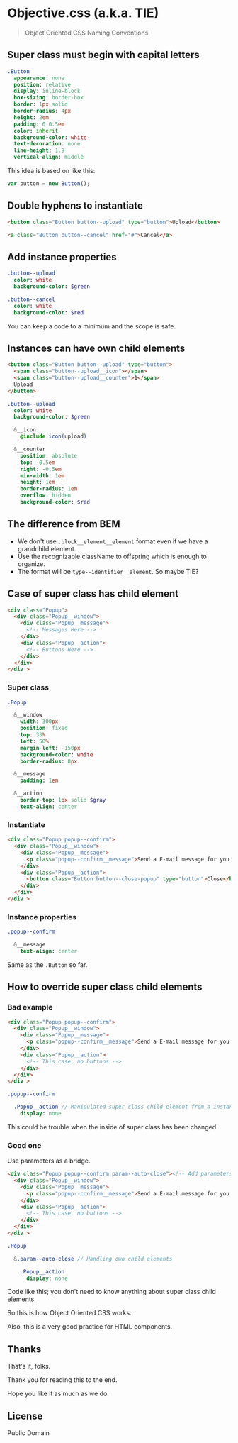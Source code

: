 # Objective.css (a.k.a. TIE)

> Object Oriented CSS Naming Conventions

## Super class must begin with capital letters

```sass
.Button
  appearance: none
  position: relative
  display: inline-block
  box-sizing: border-box
  border: 1px solid
  border-radius: 4px
  height: 2em
  padding: 0 0.5em
  color: inherit
  background-color: white
  text-decoration: none
  line-height: 1.9
  vertical-align: middle
```

This idea is based on like this:

```js
var button = new Button();
```

## Double hyphens to instantiate

```html
<button class="Button button--upload" type="button">Upload</button>
```

```html
<a class="Button button--cancel" href="#">Cancel</a>
```

## Add instance properties

```sass
.button--upload
  color: white
  background-color: $green

.button--cancel
  color: white
  background-color: $red
```

You can keep a code to a minimum and the scope is safe.

## Instances can have own child elements

```html
<button class="Button button--upload" type="button">
  <span class="button--upload__icon"></span>
  <span class="button--upload__counter">1</span>
  Upload
</button>
```

```sass
.button--upload
  color: white
  background-color: $green

  &__icon
    @include icon(upload)

  &__counter
    position: absolute
    top: -0.5em
    right: -0.5em
    min-width: 1em
    height: 1em
    border-radius: 1em
    overflow: hidden
    background-color: $red
```

## The difference from BEM

- We don't use `.block__element__element` format even if we have a grandchild element.
- Use the recognizable className to offspring which is enough to organize.
- The format will be `type--identifier__element`. So maybe TIE?


## Case of super class has child element

```html
<div class="Popup">
  <div class="Popup__window">
    <div class="Popup__message">
      <!-- Messages Here -->
    </div>
    <div class="Popup__action">
      <!-- Buttons Here -->
    </div>
  </div>
</div >
```

### Super class

```sass
.Popup

  &__window
    width: 300px
    position: fixed
    top: 33%
    left: 50%
    margin-left: -150px
    background-color: white
    border-radius: 8px

  &__message
    padding: 1em

  &__action
    border-top: 1px solid $gray
    text-align: center

```

### Instantiate

```html
<div class="Popup popup--confirm">
  <div class="Popup__window">
    <div class="Popup__message">
      <p class="popup--confirm__message">Send a E-mail message for you.</p>
    </div>
    <div class="Popup__action">
      <button class="Button button--close-popup" type="button">Close</button>
    </div>
  </div>
</div >
```

### Instance properties

```sass
.popup--confirm

  &__message
    text-align: center
```

Same as the `.Button` so far.

## How to override super class child elements

### Bad example

```html
<div class="Popup popup--confirm">
  <div class="Popup__window">
    <div class="Popup__message">
      <p class="popup--confirm__message">Send a E-mail message for you.</p>
    </div>
    <div class="Popup__action">
      <!-- This case, no buttons -->
    </div>
  </div>
</div >
```

```sass
.popup--confirm

  .Popup__action // Manipulated super class child element from a instance
    display: none
```

This could be trouble when the inside of super class has been changed.

### Good one

Use parameters as a bridge.

```html
<div class="Popup popup--confirm param--auto-close"><!-- Add parameters here -->
  <div class="Popup__window">
    <div class="Popup__message">
      <p class="popup--confirm__message">Send a E-mail message for you.</p>
    </div>
    <div class="Popup__action">
      <!-- This case, no buttons -->
    </div>
  </div>
</div >
```

```sass
.Popup

  &.param--auto-close // Handling own child elements

    .Popup__action
      display: none
```

Code like this; you don't need to know anything about super class child elements.

So this is how Object Oriented CSS works.

Also, this is a very good practice for HTML components.

## Thanks

That's it, folks.

Thank you for reading this to the end.

Hope you like it as much as we do.

## License

Public Domain
